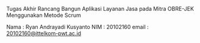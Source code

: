 Tugas Akhir Rancang Bangun Aplikasi Layanan Jasa pada Mitra OBRE-JEK Menggunakan Metode Scrum

Nama : Ryan Andrayadi Kusyanto
NIM : 20102160
email : 20102160@ittelkom-pwt.ac.id

